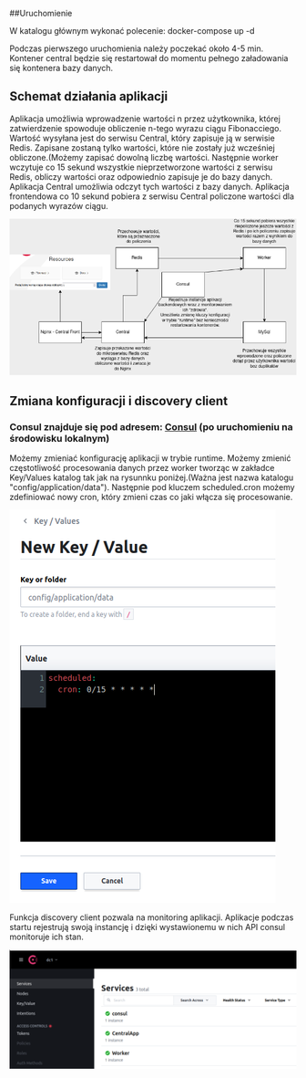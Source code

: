 ##Uruchomienie

W katalogu głównym wykonać polecenie: docker-compose up -d

Podczas pierwszego uruchomienia należy poczekać około 4-5 min. Kontener central będzie się restartował do momentu
pełnego załadowania się kontenera bazy danych.

## Schemat działania aplikacji

Aplikacja umożliwia wprowadzenie wartości n przez użytkownika, której zatwierdzenie spowoduje obliczenie n-tego wyrazu
ciągu Fibonacciego. Wartość wysyłana jest do serwisu Central, który zapisuje ją w serwisie Redis. Zapisane zostaną tylko
wartości, które nie zostały już wcześniej obliczone.(Możemy zapisać dowolną liczbę wartości. Następnie worker wczytuje
co 15 sekund wszystkie nieprzetworzone wartości z serwisu Redis, obliczy wartości oraz odpowiednio zapisuje je do bazy
danych. Aplikacja Central umożliwia odczyt tych wartości z bazy danych. Aplikacja frontendowa co 10 sekund pobiera z
serwisu Central policzone wartości dla podanych wyrazów ciągu.

![alt text](CentralFront/src/assets/img/diagram.png)

## Zmiana konfiguracji i discovery client

### Consul znajduje się pod adresem: [Consul](http://localhost:8500/) (po uruchomieniu na środowisku lokalnym)

Możemy zmieniać konfigurację aplikacji w trybie runtime. Możemy zmienić częstotliwość procesowania danych przez worker
tworząc w zakładce Key/Values katalog tak jak na rysunnku poniżej.(Ważna jest nazwa katalogu "config/application/data").
Następnie pod kluczem scheduled.cron możemy zdefiniować nowy cron, który zmieni czas co jaki włącza się procesowanie.

![alt text](CentralFront/src/assets/img/consul1.png)

Funkcja discovery client pozwala na monitoring aplikacji. Aplikacje podczas startu rejestrują swoją instancję i dzięki
wystawionemu w nich API consul monitoruje ich stan. 

![alt text](CentralFront/src/assets/img/consul2.png)
